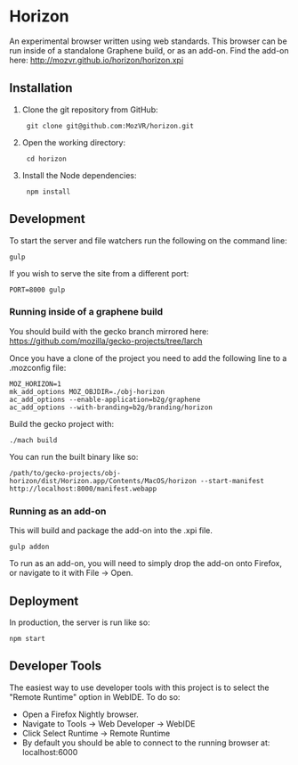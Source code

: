 <!---
<!--- Commented out until this repo is public, or we pay for Travis.
[![Build Status](https://travis-ci.org/MozVR/horizon.svg?branch=master)](https://travis-ci.org/MozVR/horizon)
--->

# Horizon

An experimental browser written using web standards. This browser can be run inside of a standalone Graphene build, or as an add-on. Find the add-on here: http://mozvr.github.io/horizon/horizon.xpi

## Installation

1. Clone the git repository from GitHub:

        git clone git@github.com:MozVR/horizon.git

2. Open the working directory:

        cd horizon

3. Install the Node dependencies:

        npm install


## Development

To start the server and file watchers run the following on the command line:

    gulp

If you wish to serve the site from a different port:

    PORT=8000 gulp


### Running inside of a graphene build

You should build with the gecko branch mirrored here: https://github.com/mozilla/gecko-projects/tree/larch

Once you have a clone of the project you need to add the following line to a .mozconfig file:
```
MOZ_HORIZON=1
mk_add_options MOZ_OBJDIR=./obj-horizon
ac_add_options --enable-application=b2g/graphene
ac_add_options --with-branding=b2g/branding/horizon
```

Build the gecko project with:
```
./mach build
```

You can run the built binary like so:

```
/path/to/gecko-projects/obj-horizon/dist/Horizon.app/Contents/MacOS/horizon --start-manifest http://localhost:8000/manifest.webapp
```

### Running as an add-on

This will build and package the add-on into the .xpi file.

```
gulp addon
```

To run as an add-on, you will need to simply drop the add-on onto Firefox, or navigate to it with File -> Open.

## Deployment

In production, the server is run like so:

    npm start


## Developer Tools

The easiest way to use developer tools with this project is to select the "Remote Runtime" option in WebIDE. To do so:

* Open a Firefox Nightly browser.
* Navigate to Tools -> Web Developer -> WebIDE
* Click Select Runtime -> Remote Runtime
* By default you should be able to connect to the running browser at: localhost:6000
